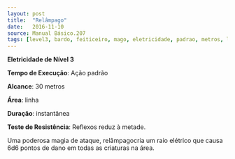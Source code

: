 ```yaml
---
layout: post
title:  "Relâmpago"
date:   2016-11-10
source: Manual Básico.207
tags: [level3, bardo, feiticeiro, mago, eletricidade, padrao, metros, linha, instantanea, reflexo, metade, dano]
---
```


**Eletricidade de Nível 3**

**Tempo de Execução**: Ação padrão

**Alcance**: 30 metros

**Área**: linha

**Duração**: instantânea

**Teste de Resistência**: Reflexos reduz à metade.

Uma poderosa magia de ataque, relâmpagocria um raio elétrico que causa 6d6 pontos de dano em todas as criaturas na área.
